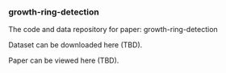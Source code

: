 ### growth-ring-detection

The code and data repository for paper: growth-ring-detection

Dataset can be downloaded here (TBD).

Paper can be viewed here (TBD).

###